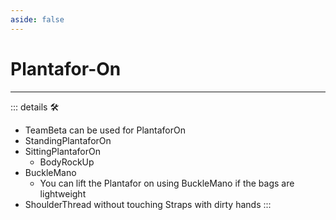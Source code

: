 ```yaml
---
aside: false
---
```

# Plantafor-On

---

<!-- =================================================== -->
<!-- =================================================== -->
<!-- =================================================== -->
<!-- =================================================== -->
<!-- =================================================== -->
::: details 🛠

- TeamBeta can be used for PlantaforOn
- StandingPlantaforOn
- SittingPlantaforOn
    - BodyRockUp
- BuckleMano
    - You can lift the Plantafor on using BuckleMano if the bags are lightweight
- ShoulderThread without touching Straps with dirty hands
:::
